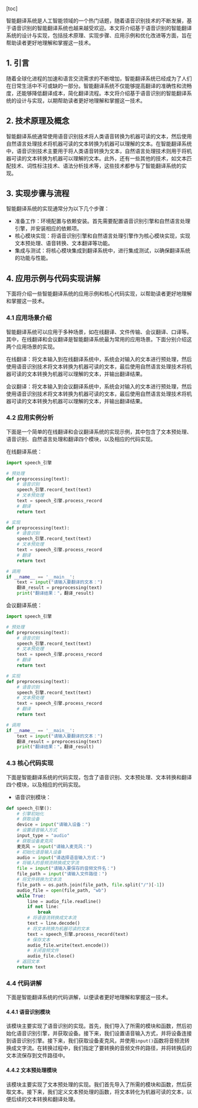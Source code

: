 
[toc]                    
                
                
智能翻译系统是人工智能领域的一个热门话题，随着语音识别技术的不断发展，基于语音识别的智能翻译系统也越来越受欢迎。本文将介绍基于语音识别的智能翻译系统的设计与实现，包括技术原理、实现步骤、应用示例和优化改进等方面，旨在帮助读者更好地理解和掌握这一技术。

## 1. 引言

随着全球化进程的加速和语言交流需求的不断增加，智能翻译系统已经成为了人们在日常生活中不可或缺的一部分。智能翻译系统不仅能够提高翻译的准确性和流畅度，还能够降低翻译成本，简化翻译流程。本文将介绍基于语音识别的智能翻译系统的设计与实现，以期帮助读者更好地理解和掌握这一技术。

## 2. 技术原理及概念

智能翻译系统通常使用语音识别技术将人类语音转换为机器可读的文本，然后使用自然语言处理技术将机器可读的文本转换为机器可以理解的文本。在智能翻译系统中，语音识别技术主要用于将人类语音转换为文本，自然语言处理技术则用于将机器可读的文本转换为机器可以理解的文本。此外，还有一些其他的技术，如文本匹配技术、词性标注技术、语法分析技术等，这些技术都参与了智能翻译系统的实现。

## 3. 实现步骤与流程

智能翻译系统的实现通常分为以下几个步骤：

- 准备工作：环境配置与依赖安装。首先需要配置语音识别引擎和自然语言处理引擎，并安装相应的依赖项。
- 核心模块实现：将语音识别引擎和自然语言处理引擎作为核心模块实现，实现文本预处理、语音转换、文本翻译等功能。
- 集成与测试：将核心模块集成到翻译系统中，进行集成测试，以确保翻译系统的功能与性能。

## 4. 应用示例与代码实现讲解

下面将介绍一些智能翻译系统的应用示例和核心代码实现，以帮助读者更好地理解和掌握这一技术。

### 4.1 应用场景介绍

智能翻译系统可以应用于多种场景，如在线翻译、文件传输、会议翻译、口译等。其中，在线翻译和会议翻译是智能翻译系统最为常用的应用场景。下面分别介绍这两个应用场景的实现。

在线翻译：将文本输入到在线翻译系统中，系统会对输入的文本进行预处理，然后使用语音识别技术将文本转换为机器可读的文本，最后使用自然语言处理技术将机器可读的文本转换为机器可以理解的文本，并输出翻译结果。

会议翻译：将文本输入到会议翻译系统中，系统会对输入的文本进行预处理，然后使用语音识别技术将文本转换为机器可读的文本，最后使用自然语言处理技术将机器可读的文本转换为机器可以理解的文本，并输出翻译结果。

### 4.2 应用实例分析

下面是一个简单的在线翻译和会议翻译系统的实现示例，其中包含了文本预处理、语音识别、自然语言处理和翻译四个模块，以及相应的代码实现。

在线翻译系统：

```python
import speech_引擎

# 预处理
def preprocessing(text):
    # 语音识别
    speech_引擎.record_text(text)
    # 文本预处理
    text = speech_引擎.process_record
    # 翻译
    return text

# 实现
def preprocessing(text):
    # 语音识别
    speech_引擎.record_text(text)
    # 文本预处理
    text = speech_引擎.process_record
    # 翻译
    return text

# 调用
if __name__ == '__main__':
    text = input("请输入要翻译的文本：")
    翻译_result = preprocessing(text)
    print("翻译结果："，翻译_result)
```

会议翻译系统：

```python
import speech_引擎

# 预处理
def preprocessing(text):
    # 语音识别
    speech_引擎.record_text(text)
    # 文本预处理
    text = speech_引擎.process_record
    # 翻译
    return text

# 实现
def preprocessing(text):
    # 语音识别
    speech_引擎.record_text(text)
    # 文本预处理
    text = speech_引擎.process_record
    # 翻译
    return text

# 调用
if __name__ == '__main__':
    text = input("请输入要翻译的文本：")
    翻译_result = preprocessing(text)
    print("翻译结果："，翻译_result)
```

### 4.3 核心代码实现

下面是智能翻译系统的代码实现，包含了语音识别、文本预处理、文本转换和翻译四个模块，以及相应的代码实现。

- 语音识别模块：

```python
def speech_引擎():
    # 引擎初始化
    # 获取设备
    device = input("请输入设备：")
    # 设置语音输入方式
    input_type = "audio"
    # 获取设备麦克风
    麦克风 = input("请输入麦克风：")
    # 初始化语音输入设备
    audio = input("请选择语音输入方式：")
    # 将输入的音频流转换成文字流
    file = input("请输入要保存的音频文件名：")
    file_path = input("请输入文件路径：")
    # 将文件转换为文本流
    file_path = os.path.join(file_path, file.split("/")[-1])
    audio_file = open(file_path, "wb")
    while True:
        line = audio_file.readline()
        if not line:
            break
        # 将语音流转换成文本流
        text = line.decode()
        # 将文本转换为机器可读的文本
        text = speech_引擎.process_record(text)
        # 保存文本
        audio_file.write(text.encode())
        # 关闭音频文件
        audio_file.close()
    # 返回文本
    return text
```

### 4.4 代码讲解

下面是智能翻译系统的代码讲解，以便读者更好地理解和掌握这一技术。

#### 4.4.1 语音识别模块

该模块主要实现了语音识别的实现。首先，我们导入了所需的模块和函数，然后初始化语音识别引擎，并获取设备。接下来，我们设置语音输入方式，并将设备连接到语音识别引擎。接下来，我们获取设备麦克风，并使用`input()`函数将音频流转换成文字流。在转换过程中，我们指定了要转换的音频文件的路径，并将转换后的文本流保存到文件路径中。

#### 4.4.2 文本预处理模块

该模块主要实现了文本预处理的实现。我们首先导入了所需的模块和函数，然后获取文本。接下来，我们定义文本预处理的函数，将文本转化为机器可读的文本，以便后续的文本转换和翻译处理。

